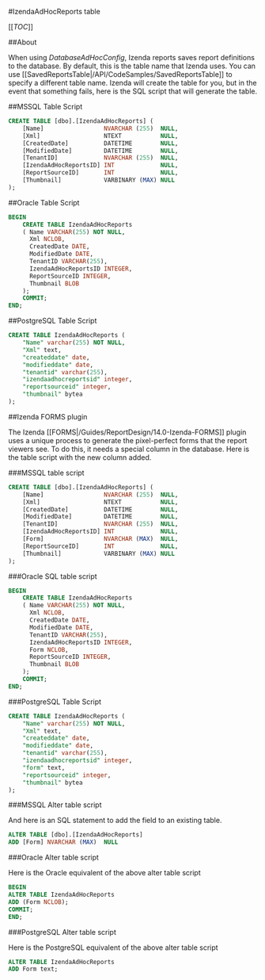 #IzendaAdHocReports table

[[_TOC_]]

##About

When using _DatabaseAdHocConfig_, Izenda reports saves report definitions to the database. By default, this is the table name that Izenda uses. You can use [[SavedReportsTable|/API/CodeSamples/SavedReportsTable]] to specify a different table name. Izenda will create the table for you, but in the event that something fails, here is the SQL script that will generate the table.

##MSSQL Table Script

```sql
CREATE TABLE [dbo].[IzendaAdHocReports] (
    [Name]                 NVARCHAR (255)  NULL,
    [Xml]                  NTEXT           NULL,
    [CreatedDate]          DATETIME        NULL,
    [ModifiedDate]         DATETIME        NULL,
    [TenantID]             NVARCHAR (255)  NULL,
    [IzendaAdHocReportsID] INT             NULL,
    [ReportSourceID]       INT             NULL,
    [Thumbnail]            VARBINARY (MAX) NULL
);
```

##Oracle Table Script

```sql
BEGIN
    CREATE TABLE IzendaAdHocReports
    ( Name VARCHAR(255) NOT NULL,
      Xml NCLOB,
      CreatedDate DATE,
      ModifiedDate DATE,
      TenantID VARCHAR(255),
      IzendaAdHocReportsID INTEGER,
      ReportSourceID INTEGER,
      Thumbnail BLOB
    );
    COMMIT;
END;
```

##PostgreSQL Table Script

```sql
CREATE TABLE IzendaAdHocReports (
	"Name" varchar(255) NOT NULL,
	"Xml" text,
	"createddate" date,
	"modifieddate" date,
	"tenantid" varchar(255),
	"izendaadhocreportsid" integer,
	"reportsourceid" integer,
	"thumbnail" bytea
);
```

##Izenda FORMS plugin

The Izenda [[FORMS|/Guides/ReportDesign/14.0-Izenda-FORMS]] plugin uses a unique process to generate the pixel-perfect forms that the report viewers see. To do this, it needs a special column in the database. Here is the table script with the new column added.

###MSSQL table script

```sql
CREATE TABLE [dbo].[IzendaAdHocReports] (
    [Name]                 NVARCHAR (255)  NULL,
    [Xml]                  NTEXT           NULL,
    [CreatedDate]          DATETIME        NULL,
    [ModifiedDate]         DATETIME        NULL,
    [TenantID]             NVARCHAR (255)  NULL,
    [IzendaAdHocReportsID] INT             NULL,
    [Form]                 NVARCHAR (MAX)  NULL,
    [ReportSourceID]       INT             NULL,
    [Thumbnail]            VARBINARY (MAX) NULL
);
```

###Oracle SQL table script

```sql
BEGIN
    CREATE TABLE IzendaAdHocReports
    ( Name VARCHAR(255) NOT NULL,
      Xml NCLOB,
      CreatedDate DATE,
      ModifiedDate DATE,
      TenantID VARCHAR(255),
      IzendaAdHocReportsID INTEGER,
      Form NCLOB,
      ReportSourceID INTEGER,
      Thumbnail BLOB
    );
    COMMIT;
END;
```

###PostgreSQL Table Script

```sql
CREATE TABLE IzendaAdHocReports (
	"Name" varchar(255) NOT NULL,
	"Xml" text,
	"createddate" date,
	"modifieddate" date,
	"tenantid" varchar(255),
	"izendaadhocreportsid" integer,
	"form" text,
	"reportsourceid" integer,
	"thumbnail" bytea
);
```

###MSSQL Alter table script

And here is an SQL statement to add the field to an existing table.

```sql
ALTER TABLE [dbo].[IzendaAdHocReports]
ADD [Form] NVARCHAR (MAX)  NULL
```

###Oracle Alter table script

Here is the Oracle equivalent of the above alter table script

```sql
BEGIN
ALTER TABLE IzendaAdHocReports 
ADD (Form NCLOB);
COMMIT;
END;
```

###PostgreSQL Alter table script

Here is the PostgreSQL equivalent of the above alter table script

```sql
ALTER TABLE IzendaAdHocReports 
ADD Form text;
```